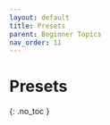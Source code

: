 ```yaml
---
layout: default
title: Presets
parent: Beginner Topics
nav_order: 11
---
```


# Presets
{: .no_toc }

